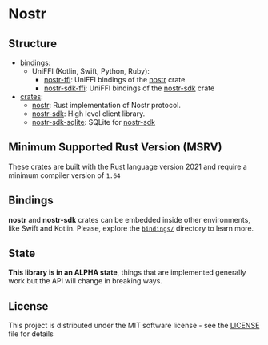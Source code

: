 # Nostr

## Structure

- [bindings](./bindings/):
    - UniFFI (Kotlin, Swift, Python, Ruby):
        * [nostr-ffi](./bindings/nostr-ffi/): UniFFI bindings of the [nostr][] crate
        * [nostr-sdk-ffi](./bindings/nostr-sdk-ffi/): UniFFI bindings of the [nostr-sdk][] crate
- [crates](./crates/):
    - [nostr][]: Rust implementation of Nostr protocol.
    - [nostr-sdk][]: High level client library.
    - [nostr-sdk-sqlite][]: SQLite for [nostr-sdk][]

[nostr]: ./crates/nostr/
[nostr-sdk]: ./crates/nostr-sdk/
[nostr-sdk-sqlite]: ./crates/nostr-sdk-sqlite/

## Minimum Supported Rust Version (MSRV)

These crates are built with the Rust language version 2021 and require a minimum compiler version of `1.64`

## Bindings

**nostr** and **nostr-sdk** crates can be embedded inside other environments, like Swift and Kotlin. 
Please, explore the [`bindings/`](./bindings/) directory to learn more.

## State

**This library is in an ALPHA state**, things that are implemented generally work but the API will change in breaking ways.

## License

This project is distributed under the MIT software license - see the [LICENSE](LICENSE) file for details